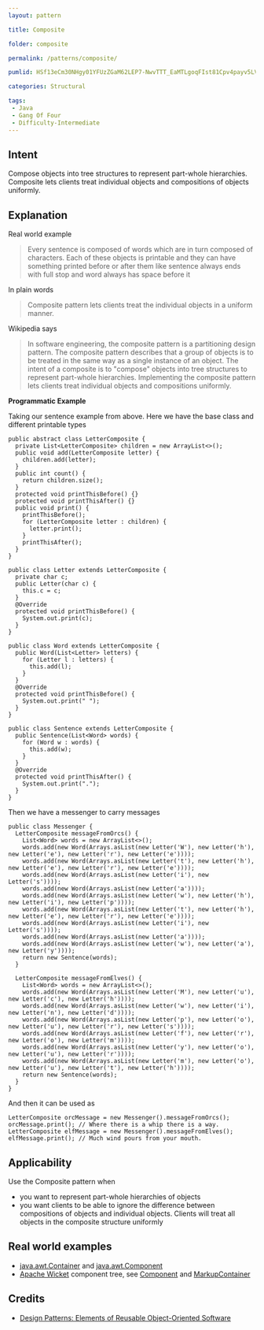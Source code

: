 ```yaml
---
layout: pattern

title: Composite

folder: composite

permalink: /patterns/composite/

pumlid: HSf13eCm30NHgy01YFUzZGaM62LEP7-NwvTTT_EaMTLgoqFIst81Cpv4payv5LVk6U9r6CHGwkYaBHy6EztyvUsGqDEsoO2u1NMED-WTvmY5aA3-LT9xcTdR3m00

categories: Structural

tags:
 - Java
 - Gang Of Four
 - Difficulty-Intermediate
---
```


## Intent
Compose objects into tree structures to represent part-whole
hierarchies. Composite lets clients treat individual objects and compositions
of objects uniformly.

## Explanation

Real world example

> Every sentence is composed of words which are in turn composed of characters. Each of these objects is printable and they can have something printed before or after them like sentence always ends with full stop and word always has space before it

In plain words

> Composite pattern lets clients treat the individual objects in a uniform manner.

Wikipedia says

> In software engineering, the composite pattern is a partitioning design pattern. The composite pattern describes that a group of objects is to be treated in the same way as a single instance of an object. The intent of a composite is to "compose" objects into tree structures to represent part-whole hierarchies. Implementing the composite pattern lets clients treat individual objects and compositions uniformly.

**Programmatic Example**

Taking our sentence example from above. Here we have the base class and different printable types

```
public abstract class LetterComposite {
  private List<LetterComposite> children = new ArrayList<>();
  public void add(LetterComposite letter) {
    children.add(letter);
  }
  public int count() {
    return children.size();
  }
  protected void printThisBefore() {}
  protected void printThisAfter() {}
  public void print() {
    printThisBefore();
    for (LetterComposite letter : children) {
      letter.print();
    }
    printThisAfter();
  }
}

public class Letter extends LetterComposite {
  private char c;
  public Letter(char c) {
    this.c = c;
  }
  @Override
  protected void printThisBefore() {
    System.out.print(c);
  }
}

public class Word extends LetterComposite {
  public Word(List<Letter> letters) {
    for (Letter l : letters) {
      this.add(l);
    }
  }
  @Override
  protected void printThisBefore() {
    System.out.print(" ");
  }
}

public class Sentence extends LetterComposite {
  public Sentence(List<Word> words) {
    for (Word w : words) {
      this.add(w);
    }
  }
  @Override
  protected void printThisAfter() {
    System.out.print(".");
  }
}
```

Then we have a messenger to carry messages

```
public class Messenger {
  LetterComposite messageFromOrcs() {
    List<Word> words = new ArrayList<>();
    words.add(new Word(Arrays.asList(new Letter('W'), new Letter('h'), new Letter('e'), new Letter('r'), new Letter('e'))));
    words.add(new Word(Arrays.asList(new Letter('t'), new Letter('h'), new Letter('e'), new Letter('r'), new Letter('e'))));
    words.add(new Word(Arrays.asList(new Letter('i'), new Letter('s'))));
    words.add(new Word(Arrays.asList(new Letter('a'))));
    words.add(new Word(Arrays.asList(new Letter('w'), new Letter('h'), new Letter('i'), new Letter('p'))));
    words.add(new Word(Arrays.asList(new Letter('t'), new Letter('h'), new Letter('e'), new Letter('r'), new Letter('e'))));
    words.add(new Word(Arrays.asList(new Letter('i'), new Letter('s'))));
    words.add(new Word(Arrays.asList(new Letter('a'))));
    words.add(new Word(Arrays.asList(new Letter('w'), new Letter('a'), new Letter('y'))));
    return new Sentence(words);
  }

  LetterComposite messageFromElves() {
    List<Word> words = new ArrayList<>();
    words.add(new Word(Arrays.asList(new Letter('M'), new Letter('u'), new Letter('c'), new Letter('h'))));
    words.add(new Word(Arrays.asList(new Letter('w'), new Letter('i'), new Letter('n'), new Letter('d'))));
    words.add(new Word(Arrays.asList(new Letter('p'), new Letter('o'), new Letter('u'), new Letter('r'), new Letter('s'))));
    words.add(new Word(Arrays.asList(new Letter('f'), new Letter('r'), new Letter('o'), new Letter('m'))));
    words.add(new Word(Arrays.asList(new Letter('y'), new Letter('o'), new Letter('u'), new Letter('r'))));
    words.add(new Word(Arrays.asList(new Letter('m'), new Letter('o'), new Letter('u'), new Letter('t'), new Letter('h'))));
    return new Sentence(words);
  }
}
```

And then it can be used as

```
LetterComposite orcMessage = new Messenger().messageFromOrcs();
orcMessage.print(); // Where there is a whip there is a way.
LetterComposite elfMessage = new Messenger().messageFromElves();
elfMessage.print(); // Much wind pours from your mouth.
```

## Applicability
Use the Composite pattern when

* you want to represent part-whole hierarchies of objects
* you want clients to be able to ignore the difference between compositions of objects and individual objects. Clients will treat all objects in the composite structure uniformly

## Real world examples

* [java.awt.Container](http://docs.oracle.com/javase/8/docs/api/java/awt/Container.html) and [java.awt.Component](http://docs.oracle.com/javase/8/docs/api/java/awt/Component.html)
* [Apache Wicket](https://github.com/apache/wicket) component tree, see [Component](https://github.com/apache/wicket/blob/91e154702ab1ff3481ef6cbb04c6044814b7e130/wicket-core/src/main/java/org/apache/wicket/Component.java) and [MarkupContainer](https://github.com/apache/wicket/blob/b60ec64d0b50a611a9549809c9ab216f0ffa3ae3/wicket-core/src/main/java/org/apache/wicket/MarkupContainer.java)

## Credits

* [Design Patterns: Elements of Reusable Object-Oriented Software](http://www.amazon.com/Design-Patterns-Elements-Reusable-Object-Oriented/dp/0201633612)
